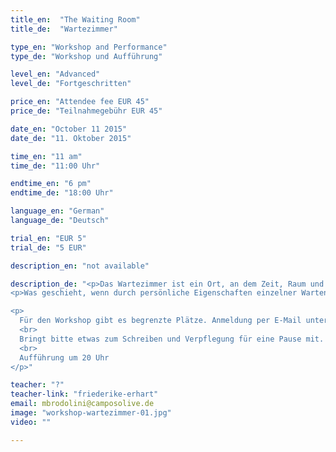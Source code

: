 ```yaml
---
title_en:  "The Waiting Room"
title_de:  "Wartezimmer"

type_en: "Workshop and Performance"
type_de: "Workshop und Aufführung"

level_en: "Advanced"
level_de: "Fortgeschritten"

price_en: "Attendee fee EUR 45"
price_de: "Teilnahmegebühr EUR 45"

date_en: "October 11 2015"
date_de: "11. Oktober 2015"

time_en: "11 am"
time_de: "11:00 Uhr"

endtime_en: "6 pm"
endtime_de: "18:00 Uhr"

language_en: "German"
language_de: "Deutsch"

trial_en: "EUR 5"
trial_de: "5 EUR"

description_en: "not available"

description_de: "<p>Das Wartezimmer ist ein Ort, an dem Zeit, Raum und menschliche Interaktion für jeden Einzelnen mit hoher Intensität spürbar werden. Die Anwesenden bewegen sich im klaren Rhythmus einer unbewusst vertrauten Choreographie, sie improvisieren im Fluss bekannter Handlungsabläufe. Das Personal ist jedoch zufällig zusammengewürfelt, wie eine einander unbekannte Reisegruppe verbringt man eine bestimmte Zeitspanne mit Fremden,als Beobachter und Darsteller gleichermaßen.</p>
<p>Was geschieht, wenn durch persönliche Eigenschaften einzelner Wartender oder durch äußere Ereignisse Brüche des erwarteten Ablaufes entstehen? Wie reagieren die Anwesenden in diesem Mikrokosmos auf unvorhersehbare Begegnungen und Situationen? Wie viele Aspekte ihrer persönlichen Geschichte, wie viel von den Erlebnissen des Alltags, von ihren Sorgen und Hoffnungen bringen die Wartenden in diese Miniatur-Manege? Welche Funktion übernehmen die Angestellten, sind sie mehr als nur die strukturell ordnende Hand der Effizienz und Professionalität?</p>

<p>
  Für den Workshop gibt es begrenzte Plätze. Anmeldung per E-Mail unter: mbrodolini@camposolive.de
  <br>
  Bringt bitte etwas zum Schreiben und Verpflegung für eine Pause mit.
  <br>
  Aufführung um 20 Uhr
</p>"

teacher: "?"
teacher-link: "friederike-erhart"
email: mbrodolini@camposolive.de
image: "workshop-wartezimmer-01.jpg"
video: ""

---
```




